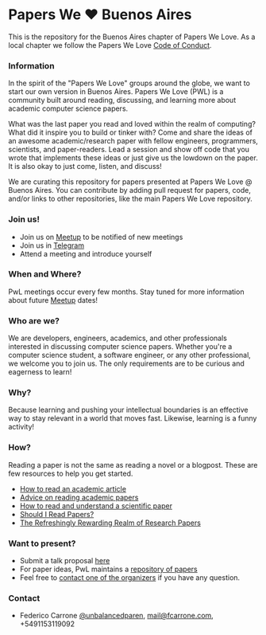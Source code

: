 # Papers We ❤️ Buenos Aires

This is the repository for the Buenos Aires chapter of Papers We Love. As a local chapter we follow the Papers We Love [Code of Conduct](https://github.com/papers-we-love/buenos-aires/blob/master/code-of-conduct.md).

### Information

In the spirit of the "Papers We Love" groups around the globe, we want to start our own version in Buenos Aires. Papers We Love (PWL) is a community built around reading, discussing, and learning more about academic computer science papers.

What was the last paper you read and loved within the realm of computing? What did it inspire you to build or tinker with? Come and share the ideas of an awesome academic/research paper with fellow engineers, programmers, scientists, and paper-readers. Lead a session and show off code that you wrote that implements these ideas or just give us the lowdown on the paper. It is also okay to just come, listen, and discuss!

We are curating this repository for papers presented at Papers We Love @ Buenos Aires. You can contribute by adding pull request for papers, code, and/or links to other repositories, like the main Papers We Love repository.


### Join us!

- Join us on [Meetup](https://www.meetup.com/papers-we-love-ba) to be notified of new meetings
- Join us in [Telegram](https://t.me/papersweloveba)
- Attend a meeting and introduce yourself

### When and Where?

PwL meetings occur every few months. Stay tuned for more information about future [Meetup](https://www.meetup.com/papers-we-love-ba) dates!

### Who are we?

We are developers, engineers, academics, and other professionals interested in discussing computer science papers. Whether you're a computer science student, a software engineer, or any other professional, we welcome you to join us. The only requirements are to be curious and eagerness to learn!

### Why?

Because learning and pushing your intellectual boundaries is an effective way to stay relevant in a world that moves fast. Likewise, learning is a funny activity!

### How?

Reading a paper is not the same as reading a novel or a blogpost. These are few resources to help you get started.

* [How to read an academic article](http://organizationsandmarkets.com/2010/08/31/how-to-read-an-academic-article/)
* [Advice on reading academic papers](https://www.cc.gatech.edu/~akmassey/posts/2012-02-15-advice-on-reading-academic-papers.html)
* [How to read and understand a scientific paper](http://violentmetaphors.com/2013/08/25/how-to-read-and-understand-a-scientific-paper-2/)
* [Should I Read Papers?](http://michaelrbernste.in/2014/10/21/should-i-read-papers.html)
* [The Refreshingly Rewarding Realm of Research Papers](https://www.youtube.com/watch?v=8eRx5Wo3xYA)

### Want to present?

- Submit a talk proposal [here](https://github.com/papers-we-love/buenos-aires/issues)
- For paper ideas, PwL maintains a [repository of papers](https://github.com/papers-we-love/papers-we-love)
- Feel free to [contact one of the organizers](#contact) if you have any question.


### Contact

- Federico Carrone [@unbalancedparen](https://twitter.com/unbalancedparen), [mail@fcarrone.com](mailto:mail@fcarrone.com), +5491153119092
